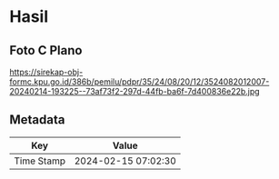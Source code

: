 # Hasil

## Foto C Plano

https://sirekap-obj-formc.kpu.go.id/386b/pemilu/pdpr/35/24/08/20/12/3524082012007-20240214-193225--73af73f2-297d-44fb-ba6f-7d400836e22b.jpg


## Metadata

| Key        | Value               |
| ---------- | ------------------- |
| Time Stamp | 2024-02-15 07:02:30 |




